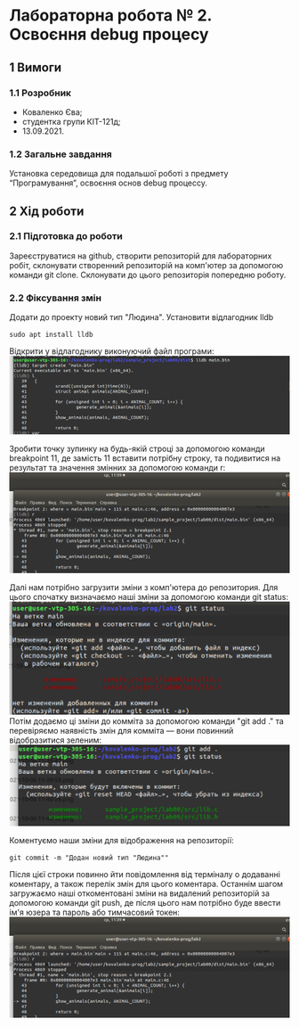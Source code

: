 # Лабораторна робота № 2. Освоєння debug процесу
## 1 Вимоги

### 1.1 Розробник

* Коваленко Єва;
* студентка групи КІТ-121д;
* 13.09.2021.

### 1.2 Загальне завдання
Установка середовища для подальшої роботі з предмету
“Програмування”, освоєння основ debug процессу.

## 2 Хід роботи
### 2.1 Підготовка до роботи 
Зареєструватися на github, створити репозиторій для лабораторних робіт, склонувати створенний репозиторій на комп'ютер за допомогою команди git clone. Склонувати до цього репозиторія попередню роботу.

### 2.2 Фіксування змін
Додати до проекту новий тип "Людина". Установити відлагодник lldb

```
sudo apt install lldb
```
Відкрити у відлагоднику виконуючий файл програми:
![фото](assets/IMG_20211006_114312.png) 

Зробити точку зупинку на будь-якій строці за допомогою команди breakpoint 11, де замість 11 вставити потрібну строку, та подивитися на результат та значення змінних за допомогою команди r:
![фото](assets/IMG_20211006_214515.png)

Далі нам потрібно загрузити зміни з комп'ютера до репозитория.
Для цього спочатку визначаємо наші зміни за допомогою команди git status:
![фото](assets/IMG_20211007_090232.png) 
Потім додаємо ці зміни до комміта за допомогою команди "git add ." та перевіряємо наявність змін для комміта — вони повинний відобразитися зеленим:
![фото](assets/IMG_20211007_090144.png) 

Коментуємо наши зміни для відображення на репозиторії:

```
git commit -m "Додан новий тип "Людина"" 
```
Після цієї строки повинно йти повідомлення від терміналу о додаванні коментару, а також перелік змін для цього коментара.
Останнім шагом загружаємо наші откоментовані зміни на видалений репозиторій за допомогою команди git push, де після цього нам потрібно буде ввести ім'я юзера та пароль або тимчасовий токен:
![фото](assets/IMG_20211006_214515.png)
